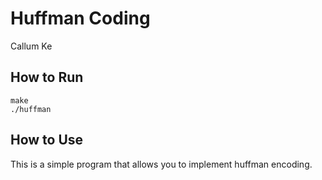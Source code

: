 Huffman Coding
==============
Callum Ke

How to Run
----------
    make 
    ./huffman
  
How to Use
----------
  This is a simple program that allows you to implement huffman encoding. 
